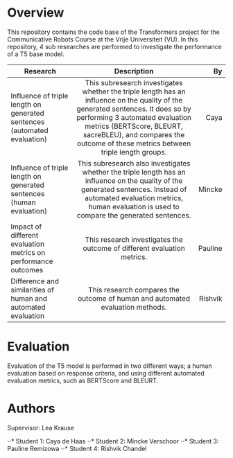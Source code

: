 # Overview
This repository contains the code base of the Transformers project for the Communicative Robots Course at the Vrije Universiteit (VU).
In this repository, 4 sub researches are performed to investigate the performance of a T5 base model. 

| **Research**                                                                       | **Description**           | **By**      |
| -------------------------------------------------------------------------------|:---------------------:| -------:|
| Influence of triple length on generated sentences (automated evaluation)       | This subresearch investigates whether the triple length has an influence on the quality of the generated sentences. It does so by performing 3 automated evaluation metrics (BERTScore, BLEURT, sacreBLEU), and compares the outcome of these metrics between triple length groups.                                                                                                            | Caya    |
| Influence of triple length on generated sentences (human evaluation)           | This subresearch also investigates whether the triple length has an influence on the quality of the generated sentences. Instead of automated evaluation metrics, human evaluation is used to compare the generated sentences.  |  Mincke |
| Impact of different evaluation metrics on performance outcomes                 | This research investigates the outcome of different evaluation metrics.              | Pauline |
| Difference and similarities of human and automated evaluation                  | This research compares the outcome of human and automated evaluation methods.       | Rishvik |


# Evaluation 
Evaluation of the T5 model is performed in two different ways; a human evaluation based on response criteria, and using different automated evaluation metrics, such as BERTScore and BLEURT. 

# Authors 
Supervisor: Lea Krause

⋅⋅* Student 1: Caya de Haas
⋅⋅* Student 2: Mincke Verschoor
⋅⋅* Student 3: Pauline Remizowa
⋅⋅* Student 4: Rishvik Chandel

